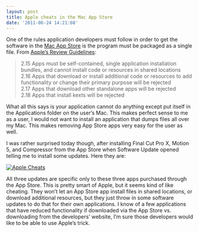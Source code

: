```yaml
---
layout: post
title: Apple cheats in the Mac App Store
date: '2011-06-24 14:21:08'
---
```


One of the rules application developers must follow in order to get the software in the [Mac App Store](http://www.apple.com/mac/app-store/) is the program must be packaged as a single file. From [Apple’s Review Guidelines](https://developer.apple.com/appstore/mac/resources/approval/guidelines.html):

> 2.15 Apps must be self-contained, single application installation bundles, and cannot install code or resources in shared locations  
> 2.16 Apps that download or install additional code or resources to add functionality or change their primary purpose will be rejected  
> 2.17 Apps that download other standalone apps will be rejected  
> 2.18 Apps that install kexts will be rejected

What all this says is your application cannot do anything except put itself in the Applications folder on the user’s Mac. This makes perfect sense to me as a user, I would not want to install an application that dumps files all over my Mac. This makes removing App Store apps very easy for the user as well.

I was rather surprised today though, after installing Final Cut Pro X, Motion 5, and Compressor from the App Store when Software Update opened telling me to install some updates. Here they are:

[![Apple Cheats](https://i2.wp.com/frodo.sterlinganderson.net/wp-content/uploads/2011/06/apple_cheats1-362x440.jpg?resize=362%2C440 "Apple Cheats")](https://i1.wp.com/frodo.sterlinganderson.net/wp-content/uploads/2011/06/apple_cheats1.jpg)

All three updates are specific only to these three apps purchased through the App Store. This is pretty smart of Apple, but it seems kind of like cheating. They won’t let an App Store app install files in shared locations, or download additional resources, but they just throw in some software updates to do that for their own applications. I know of a few applications that have reduced functionality if downloaded via the App Store vs. downloading from the developers’ website, I’m sure those developers would like to be able to use Apple’s trick.

<!--kg-card-end: markdown-->